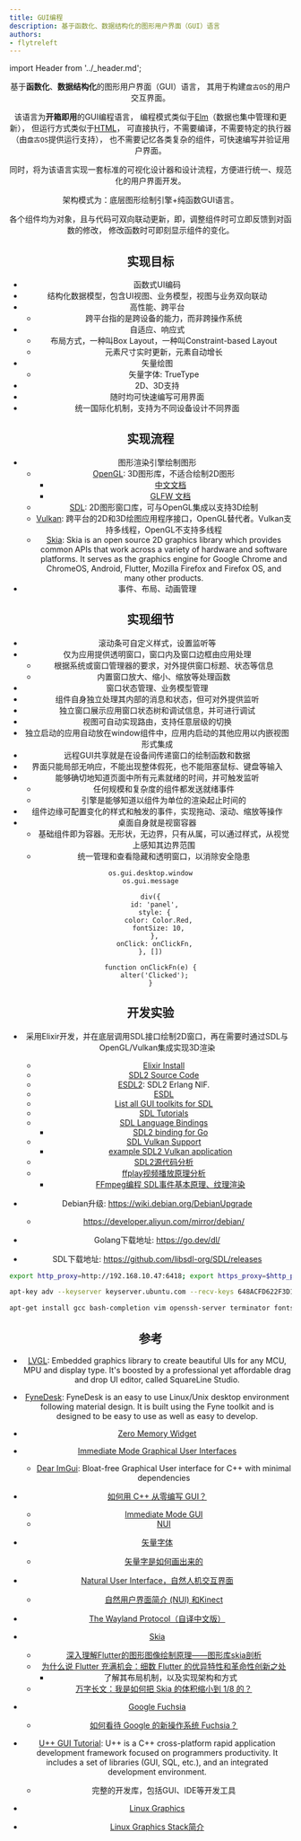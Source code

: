 ```yaml
---
title: GUI编程
description: 基于函数化、数据结构化的图形用户界面（GUI）语言
authors:
- flytreleft
---
```


import Header from '../_header.md';

<Header />


基于**函数化**、**数据结构化**的图形用户界面（GUI）语言，
其用于构建`盘古OS`的用户交互界面。

该语言为**开箱即用**的GUI编程语言，
编程模式类似于[Elm](https://elm-lang.org/)（数据也集中管理和更新），
但运行方式类似于[HTML](https://en.wikipedia.org/wiki/HTML)，
可直接执行，不需要编译，不需要特定的执行器（由`盘古OS`提供运行支持），
也不需要记忆各类复杂的组件，可快速编写并验证用户界面。

同时，将为该语言实现一套标准的可视化设计器和设计流程，方便进行统一、规范化的用户界面开发。

架构模式为：底层图形绘制引擎+纯函数GUI语言。

各个组件均为对象，且与代码可双向联动更新，即，调整组件时可立即反馈到对函数的修改，
修改函数时可即刻显示组件的变化。

## 实现目标

- 函数式UI编码
- 结构化数据模型，包含UI视图、业务模型，视图与业务双向联动
- 高性能、跨平台
  - 跨平台指的是跨设备的能力，而非跨操作系统
- 自适应、响应式
  - 布局方式，一种叫Box Layout，一种叫Constraint-based Layout
  - 元素尺寸实时更新，元素自动增长
- 矢量绘图
  - 矢量字体: TrueType
- 2D、3D支持
- 随时均可快速编写可用界面
- 统一国际化机制，支持为不同设备设计不同界面

## 实现流程

- 图形渲染引擎绘制图形
  - [OpenGL](https://www.opengl.org): 3D图形库，不适合绘制2D图形
    - [中文文档](https://learnopengl-cn.github.io/01%20Getting%20started/01%20OpenGL/)
    - [GLFW 文档](https://www.glfw.org/docs/3.3/pages.html)
  - [SDL](https://libsdl.org/): 2D图形窗口库，可与OpenGL集成以支持3D绘制
  - [Vulkan](https://www.vulkan.org/): 跨平台的2D和3D绘图应用程序接口，OpenGL替代者。Vulkan支持多线程，OpenGL不支持多线程
  - [Skia](https://skia.org/docs/):
    Skia is an open source 2D graphics library which provides common APIs
    that work across a variety of hardware and software platforms.
    It serves as the graphics engine for Google Chrome and ChromeOS,
    Android, Flutter, Mozilla Firefox and Firefox OS, and many other products.
- 事件、布局、动画管理

## 实现细节

- 滚动条可自定义样式，设置监听等
- 仅为应用提供透明窗口，窗口内及窗口边框由应用处理
  - 根据系统或窗口管理器的要求，对外提供窗口标题、状态等信息
  - 内置窗口放大、缩小、缩放等处理函数
- 窗口状态管理、业务模型管理
- 组件自身独立处理其内部的消息和状态，但可对外提供监听
- 独立窗口展示应用窗口状态树和调试信息，并可进行调试
- 视图可自动实现路由，支持任意层级的切换
- 独立启动的应用自动放在window组件中，应用内启动的其他应用以内嵌视图形式集成
- 远程GUI共享就是在设备间传递窗口的绘制函数和数据
- 界面只能局部无响应，不能出现整体假死，也不能阻塞鼠标、键盘等输入
- 能够确切地知道页面中所有元素就绪的时间，并可触发监听
  - 任何规模和复杂度的组件都发送就绪事件
  - 引擎是能够知道以组件为单位的渲染起止时间的
- 组件边缘可配置变化的样式和触发的事件，实现拖动、滚动、缩放等操作
- 桌面自身就是视窗容器
  - 基础组件即为容器。无形状，无边界，只有从属，可以通过样式，从视觉上感知其边界范围
  - 统一管理和查看隐藏和透明窗口，以消除安全隐患

```
os.gui.desktop.window
os.gui.message
```

```
div({
  id: 'panel',
  style: {
    color: Color.Red,
    fontSize: 10,
  },
  onClick: onClickFn,
}, [])

function onClickFn(e) {
  alter('Clicked');
}
```

## 开发实验

- 采用Elixir开发，并在底层调用SDL接口绘制2D窗口，再在需要时通过SDL与OpenGL/Vulkan集成实现3D渲染
  - [Elixir Install](https://elixir-lang.org/install.html)
  - [SDL2 Source Code](https://github.com/libsdl-org/SDL/)
  - [ESDL2](https://github.com/ninenines/esdl2): SDL2 Erlang NIF.
  - [ESDL](https://github.com/dgud/esdl/)
  - [List all GUI toolkits for SDL](https://discourse.libsdl.org/t/list-all-gui-toolkits-for-sdl/21911/3)
  - [SDL Tutorials](http://www.sdltutorials.com/)
  - [SDL Language Bindings](https://libsdl.org/languages.php)
    - [SDL2 binding for Go](https://github.com/veandco/go-sdl2)
  - [SDL Vulkan Support](https://wiki.libsdl.org/CategoryVulkan)
    - [example SDL2 Vulkan application](https://gist.github.com/YukiSnowy/dc31f47448ac61dd6aedee18b5d53858)
  - [SDL2源代码分析](https://www.cnblogs.com/xkfz007/articles/4524511.html)
  - [ffplay视频播放原理分析](https://segmentfault.com/a/1190000042263220)
    - [FFmpeg编程 SDL事件基本原理、纹理渲染](https://zhuanlan.zhihu.com/p/547238211)

- Debian升级: https://wiki.debian.org/DebianUpgrade
  - https://developer.aliyun.com/mirror/debian/
- Golang下载地址: https://go.dev/dl/
- SDL下载地址: https://github.com/libsdl-org/SDL/releases

```bash
export http_proxy=http://192.168.10.47:6418; export https_proxy=$http_proxy

apt-key adv --keyserver keyserver.ubuntu.com --recv-keys 648ACFD622F3D138 0E98404D386FA1D9 605C66F00D6C9793

apt-get install gcc bash-completion vim openssh-server terminator fonts-noto git rsync
```


## 参考

- [LVGL](https://github.com/lvgl/lvgl):
  Embedded graphics library to create beautiful UIs for any MCU, MPU and display type.
  It's boosted by a professional yet affordable drag and drop UI editor, called SquareLine Studio.
- [FyneDesk](https://github.com/fyne-io/fynedesk/):
  FyneDesk is an easy to use Linux/Unix desktop environment following material design.
  It is built using the Fyne toolkit and is designed to be easy to use as well as easy to develop.
- [Zero Memory Widget](https://perso.univ-lyon1.fr/thierry.excoffier/ZMW/)
- [Immediate Mode Graphical User Interfaces](http://www.cse.chalmers.se/edu/year/2011/course/TDA361/Advanced%20Computer%20Graphics/IMGUI.pdf)
  - [Dear ImGui](https://github.com/ocornut/imgui):
    Bloat-free Graphical User interface for C++ with minimal dependencies
- [如何用 C++ 从零编写 GUI？](https://www.zhihu.com/question/24462113)
  - [Immediate Mode GUI](https://www.zhihu.com/question/24462113/answer/1463984603)
  - [NUI](https://www.zhihu.com/question/24462113/answer/108810406)
- [矢量字体](https://zh.m.wikipedia.org/zh-hans/%E7%9F%A2%E9%87%8F%E5%AD%97%E4%BD%93)
  - [矢量字是如何画出来的](https://huailiang.github.io/blog/2019/engine/)
- [Natural User Interface，自然人机交互界面](https://zhuanlan.zhihu.com/p/159080929)
  - [自然用户界面简介 (NUI) 和Kinect](https://learn.microsoft.com/zh-cn/shows/k4wdev/introduction-to-natural-user-interfaces-nui-kinect)
- [The Wayland Protocol（自译中文版）](https://wayland.axionl.me/)

- [Skia](https://skia.org/docs/)
  - [深入理解Flutter的图形图像绘制原理——图形库skia剖析](https://segmentfault.com/a/1190000038827450)
  - [为什么说 Flutter 充满机会：细数 Flutter 的优异特性和革命性创新之处](https://fuchsia-china.com/flutter-intro/)
    - 了解其布局机制，以及实现架构和方式
  - [万字长文：我是如何把 Skia 的体积缩小到 1/8 的？](https://www.infoq.cn/article/omef0qu4qllcy3drvep9)

- [Google Fuchsia](https://fuchsia-china.com/)
  - [如何看待 Google 的新操作系统 Fuchsia？](https://www.zhihu.com/question/49535135)

- [U++ GUI Tutorial](https://www.ultimatepp.org/srcdoc$CtrlLib$Tutorial$en-us.html):
  U++ is a C++ cross-platform rapid application development framework focused on programmers productivity.
  It includes a set of libraries (GUI, SQL, etc.), and an integrated development environment.
  - 完整的开发库，包括GUI、IDE等开发工具

- [Linux Graphics](https://juejin.cn/post/6844903842383921160)
- [Linux Graphics Stack简介](https://www.cnblogs.com/ArsenalfanInECNU/p/15787816.html)
